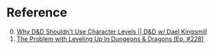 # Reference

0. [Why D&D Shouldn't Use Character Levels || D&D w/ Dael Kingsmill](https://www.youtube.com/watch?v=SnPX8zfAAFQ)
0. [The Problem with Leveling Up In Dungeons & Dragons (Ep. #228)](https://www.youtube.com/watch?v=2mcCBdXe1Vg)

